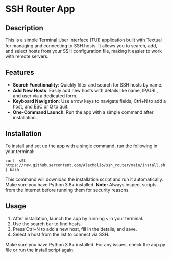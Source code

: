 # SSH Router App

## Description
This is a simple Terminal User Interface (TUI) application built with Textual for managing and connecting to SSH hosts. It allows you to search, add, and select hosts from your SSH configuration file, making it easier to work with remote servers.

## Features
- **Search Functionality**: Quickly filter and search for SSH hosts by name.
- **Add New Hosts**: Easily add new hosts with details like name, IP/URL, and user via a dedicated form.
- **Keyboard Navigation**: Use arrow keys to navigate fields, Ctrl+N to add a host, and ESC or Q to quit.
- **One-Command Launch**: Run the app with a simple command after installation.

## Installation
To install and set up the app with a single command, run the following in your terminal:

```
curl -sSL https://raw.githubusercontent.com/AlexMolio/ssh_router/main/install.sh | bash
```

This command will download the installation script and run it automatically. Make sure you have Python 3.8+ installed. **Note:** Always inspect scripts from the internet before running them for security reasons.

## Usage
1. After installation, launch the app by running `s` in your terminal.
2. Use the search bar to find hosts.
3. Press Ctrl+N to add a new host, fill in the details, and save.
4. Select a host from the list to connect via SSH.

Make sure you have Python 3.8+ installed. For any issues, check the app.py file or run the install script again.